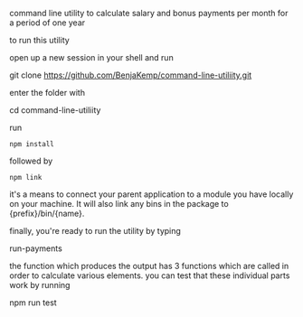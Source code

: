 command line utility to calculate salary and bonus payments per month for a period of one year

to run this utility

open up a new session in your shell and run 

git clone https://github.com/BenjaKemp/command-line-utiliity.git

enter the folder with

cd command-line-utiliity

run 

``` npm install ```

followed by

``` npm link ```

it's a means to connect your parent application to a module you have locally on your machine. It will also link any bins in the package to {prefix}/bin/{name}.

finally, you're ready to run the utility by typing 

run-payments

the function  which produces the output has 3 functions which are called in order to calculate various elements.
you can test that these individual parts work by running

npm run test




